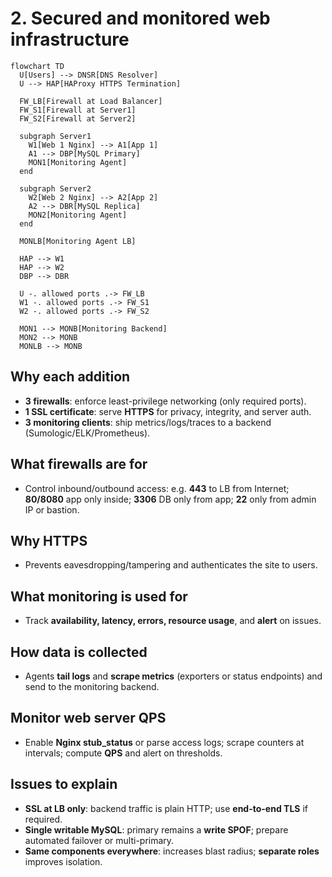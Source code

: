 # 2. Secured and monitored web infrastructure

```mermaid
flowchart TD
  U[Users] --> DNSR[DNS Resolver]
  U --> HAP[HAProxy HTTPS Termination]

  FW_LB[Firewall at Load Balancer]
  FW_S1[Firewall at Server1]
  FW_S2[Firewall at Server2]

  subgraph Server1
    W1[Web 1 Nginx] --> A1[App 1]
    A1 --> DBP[MySQL Primary]
    MON1[Monitoring Agent]
  end

  subgraph Server2
    W2[Web 2 Nginx] --> A2[App 2]
    A2 --> DBR[MySQL Replica]
    MON2[Monitoring Agent]
  end

  MONLB[Monitoring Agent LB]

  HAP --> W1
  HAP --> W2
  DBP --> DBR

  U -. allowed ports .-> FW_LB
  W1 -. allowed ports .-> FW_S1
  W2 -. allowed ports .-> FW_S2

  MON1 --> MONB[Monitoring Backend]
  MON2 --> MONB
  MONLB --> MONB
```

## Why each addition
- **3 firewalls**: enforce least-privilege networking (only required ports).
- **1 SSL certificate**: serve **HTTPS** for privacy, integrity, and server auth.
- **3 monitoring clients**: ship metrics/logs/traces to a backend (Sumologic/ELK/Prometheus).

## What firewalls are for
- Control inbound/outbound access: e.g. **443** to LB from Internet; **80/8080** app only inside; **3306** DB only from app; **22** only from admin IP or bastion.

## Why HTTPS
- Prevents eavesdropping/tampering and authenticates the site to users.

## What monitoring is used for
- Track **availability, latency, errors, resource usage**, and **alert** on issues.

## How data is collected
- Agents **tail logs** and **scrape metrics** (exporters or status endpoints) and send to the monitoring backend.

## Monitor web server QPS
- Enable **Nginx stub_status** or parse access logs; scrape counters at intervals; compute **QPS** and alert on thresholds.

## Issues to explain
- **SSL at LB only**: backend traffic is plain HTTP; use **end-to-end TLS** if required.
- **Single writable MySQL**: primary remains a **write SPOF**; prepare automated failover or multi-primary.
- **Same components everywhere**: increases blast radius; **separate roles** improves isolation.

